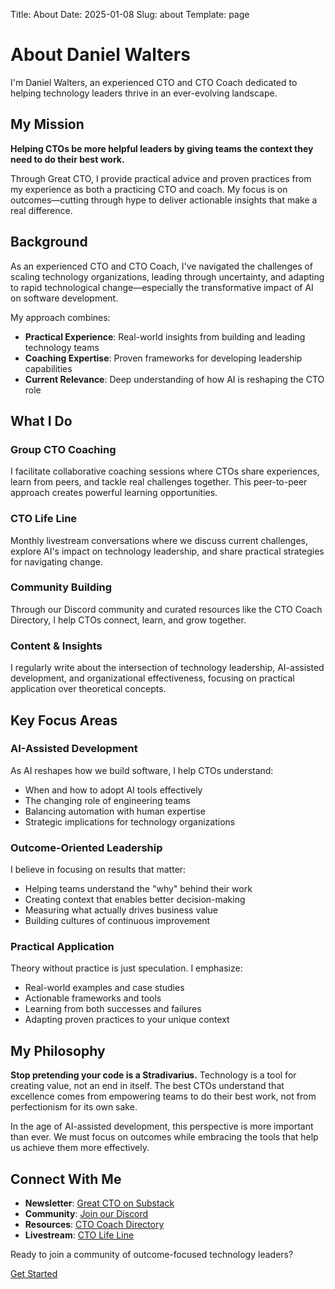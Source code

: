 Title: About
Date: 2025-01-08
Slug: about
Template: page

# About Daniel Walters

I'm Daniel Walters, an experienced CTO and CTO Coach dedicated to helping technology leaders thrive in an ever-evolving landscape.

## My Mission

**Helping CTOs be more helpful leaders by giving teams the context they need to do their best work.**

Through Great CTO, I provide practical advice and proven practices from my experience as both a practicing CTO and coach. My focus is on outcomes—cutting through hype to deliver actionable insights that make a real difference.

## Background

As an experienced CTO and CTO Coach, I've navigated the challenges of scaling technology organizations, leading through uncertainty, and adapting to rapid technological change—especially the transformative impact of AI on software development.

My approach combines:
- **Practical Experience**: Real-world insights from building and leading technology teams
- **Coaching Expertise**: Proven frameworks for developing leadership capabilities
- **Current Relevance**: Deep understanding of how AI is reshaping the CTO role

## What I Do

### Group CTO Coaching
I facilitate collaborative coaching sessions where CTOs share experiences, learn from peers, and tackle real challenges together. This peer-to-peer approach creates powerful learning opportunities.

### CTO Life Line
Monthly livestream conversations where we discuss current challenges, explore AI's impact on technology leadership, and share practical strategies for navigating change.

### Community Building
Through our Discord community and curated resources like the CTO Coach Directory, I help CTOs connect, learn, and grow together.

### Content & Insights
I regularly write about the intersection of technology leadership, AI-assisted development, and organizational effectiveness, focusing on practical application over theoretical concepts.

## Key Focus Areas

### AI-Assisted Development
As AI reshapes how we build software, I help CTOs understand:
- When and how to adopt AI tools effectively
- The changing role of engineering teams
- Balancing automation with human expertise
- Strategic implications for technology organizations

### Outcome-Oriented Leadership
I believe in focusing on results that matter:
- Helping teams understand the "why" behind their work
- Creating context that enables better decision-making
- Measuring what actually drives business value
- Building cultures of continuous improvement

### Practical Application
Theory without practice is just speculation. I emphasize:
- Real-world examples and case studies
- Actionable frameworks and tools
- Learning from both successes and failures
- Adapting proven practices to your unique context

## My Philosophy

**Stop pretending your code is a Stradivarius.** Technology is a tool for creating value, not an end in itself. The best CTOs understand that excellence comes from empowering teams to do their best work, not from perfectionism for its own sake.

In the age of AI-assisted development, this perspective is more important than ever. We must focus on outcomes while embracing the tools that help us achieve them more effectively.

## Connect With Me

- **Newsletter**: [Great CTO on Substack](https://greatcto.me)
- **Community**: [Join our Discord](https://discord.gg/greatcto)
- **Resources**: [CTO Coach Directory](https://greatcto.me/cto-coach-directory)
- **Livestream**: [CTO Life Line](https://greatcto.me/cto-life-line)

Ready to join a community of outcome-focused technology leaders? 

[Get Started](/contact/)
